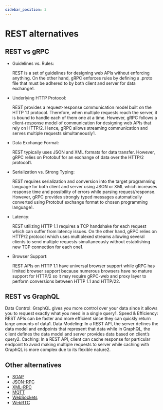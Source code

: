 ```yaml
---
sidebar_position: 3
---
```


# REST alternatives

## REST vs gRPC

* Guidelines vs. Rules:

  REST is a set of guidelines for designing web APIs without enforcing anything. On the other hand, gRPC enforces rules by defining a .proto file that must be adhered to by both client and server for data exchange1.
* Underlying HTTP Protocol:

  REST provides a request-response communication model built on the HTTP 1.1 protocol. Therefore, when multiple requests reach the server, it is bound to handle each of them one at a time. However, gRPC follows a client-response model of communication for designing web APIs that rely on HTTP/2. Hence, gRPC allows streaming communication and serves multiple requests simultaneously1.
* Data Exchange Format:

  REST typically uses JSON and XML formats for data transfer. However, gRPC relies on Protobuf for an exchange of data over the HTTP/2 protocol1.
* Serialization vs. Strong Typing:

  REST requires serialization and conversion into the target programming language for both client and server using JSON or XML which increases response time and possibility of errors while parsing request/response. However, gRPC provides strongly typed messages automatically converted using Protobuf exchange format to chosen programming language1.
* Latency:

  REST utilizing HTTP 1.1 requires a TCP handshake for each request which can suffer from latency issues. On the other hand, gRPC relies on HTTP/2 protocol which uses multiplexed streams allowing several clients to send multiple requests simultaneously without establishing new TCP connection for each one1.
* Browser Support:

  REST APIs on HTTP 1.1 have universal browser support while gRPC has limited browser support because numerous browsers have no mature support for HTTP/2 so it may require gRPC-web and proxy layer to perform conversions between HTTP 1.1 and HTTP/22.

## REST vs GraphQL

Data Control: GraphQL gives you more control over your data since it allows you to request exactly what you need in a single query1.
Speed & Efficiency: REST APIs can be faster and more efficient since they can quickly return large amounts of data1.
Data Modeling: In a REST API, the server defines the data model and endpoints that represent that data while in GraphQL, the client defines the data model and server provides data based on client’s query2.
Caching: In a REST API, client can cache response for particular endpoint to avoid making multiple requests to server while caching with GraphQL is more complex due to its flexible nature2.

## Other alternatives

* [SOAP](https://en.wikipedia.org/wiki/SOAP)
* [JSON-RPC](https://www.jsonrpc.org/)
* [XML-RPC](https://en.wikipedia.org/wiki/XML-RPC)
* [MQTT](https://en.wikipedia.org/wiki/MQTT)
* [WebSockets](https://en.wikipedia.org/wiki/WebSocket)
* [WebRTC](https://en.wikipedia.org/wiki/WebRTC)